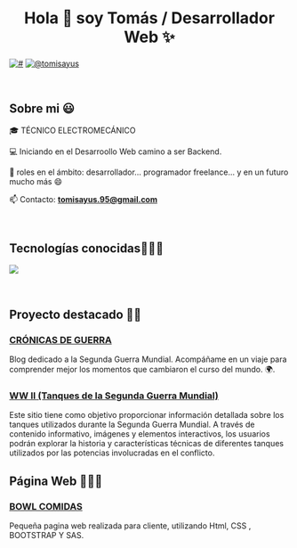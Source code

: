 <h1 align="center">Hola 👋  soy Tomás / Desarrollador Web ✨ </h1> 

<p align="left">
<a href="https://www.linkedin.com/in/tomas-sayus-65131727b/" target="blank"><img align="center" src="https://img.shields.io/badge/LinkedIn-0077B5?style=for-the-badge&logo=linkedin&logoColor=white" alt="#"/></a>
<a href = "mailto:tomisayus.95@gmail.com" target="blank"><img align="center" src="https://img.shields.io/badge/Gmail-D14836?style=for-the-badge&logo=gmail&logoColor=white" alt="@tomisayus"  /></a>
  </p>
<br>
<h2>Sobre mi 😃</h2>
<!--Intro start-->

<p align="left">
🎓 TÉCNICO ELECTROMECÁNICO

💻 Iniciando en el Desarroollo Web camino a ser Backend.

📝 roles en el ámbito: desarrollador... programador freelance... y en un futuro mucho más 😄

📫 Contacto: **tomisayus.95@gmail.com**
<!--Intro end-->
  </p>
<br>

<h2 >Tecnologías conocidas👨🏻‍💻</h2>
<!--tech stack icons-->
<p align="left">
  <a href="https://skillicons.dev">
    <img src="https://skillicons.dev/icons?i=css,html,js,bootstrap,git,github,sass" />
  </a>
</p>
<br>
<!-------------------------->

## Proyecto destacado 🙋‍♂️
### [CRÓNICAS DE GUERRA](https://github.com/1945Tomas/BlogHistoria)
Blog dedicado a la Segunda Guerra Mundial. Acompáñame en un viaje para comprender mejor los momentos que cambiaron el curso del mundo. 🌍.

### [WW II (Tanques de la Segunda Guerra Mundial)](https://github.com/1945Tomas/BlogIIWW)
Este sitio tiene como objetivo proporcionar información detallada sobre los tanques utilizados durante la Segunda Guerra Mundial. A través de contenido informativo, imágenes y elementos interactivos, los usuarios podrán explorar la historia y características técnicas de diferentes tanques utilizados por las potencias involucradas en el conflicto.


## Página Web 👨🏻‍💻
### [BOWL COMIDAS](https://bowlfrutillar.000webhostapp.com/)
Pequeña pagina web realizada para cliente, utilizando Html, CSS , BOOTSTRAP Y SAS.


